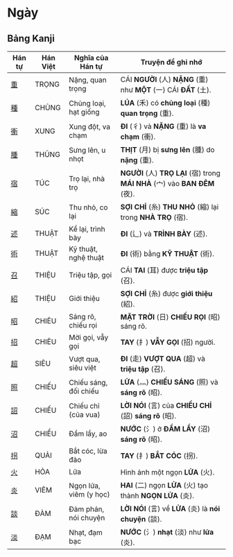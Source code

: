 # Ngày

## Bảng Kanji

| Hán tự | Hán Việt | Nghĩa của Hán tự | Truyện để ghi nhớ |
|---|---|---|---|
| [重](https://mazii.net/vi-VN/search/kanji/javi/%E9%87%8D) | TRỌNG | Nặng, quan trọng | CÁI **NGƯỜI** (人) **NẶNG** (重) như **MỘT** (一) CÁI **ĐẤT** (土). |
| [種](https://mazii.net/vi-VN/search/kanji/javi/%E7%A8%AE) | CHỦNG | Chủng loại, hạt giống | **LÚA** (禾) có **chủng loại** (種) **quan trọng** (重). |
| [衝](https://mazii.net/vi-VN/search/kanji/javi/%E8%A1%9D) | XUNG | Xung đột, va chạm | **ĐI** (彳) và **NẶNG** (重) là **va chạm** (衝). |
| [腫](https://mazii.net/vi-VN/search/kanji/javi/%E8%85%AB) | THŨNG | Sưng lên, u nhọt | **THỊT** (月) bị **sưng lên** (腫) do **nặng** (重). |
| [宿](https://mazii.net/vi-VN/search/kanji/javi/%E5%AE%BF) | TÚC | Trọ lại, nhà trọ | **NGƯỜI** (人) **TRỌ LẠI** (宿) trong **MÁI NHÀ** (宀) vào **BAN ĐÊM** (夜). |
| [縮](https://mazii.net/vi-VN/search/kanji/javi/%E7%B8%AE) | SÚC | Thu nhỏ, co lại | **SỢI CHỈ** (糸) **THU NHỎ** (縮) lại trong **NHÀ TRỌ** (宿). |
| [述](https://mazii.net/vi-VN/search/kanji/javi/%E8%BF%B0) | THUẬT | Kể lại, trình bày | **ĐI** (辶) và **TRÌNH BÀY** (述). |
| [術](https://mazii.net/vi-VN/search/kanji/javi/%E8%A1%93) | THUẬT | Kỹ thuật, nghệ thuật | **ĐI** (術) bằng **KỸ THUẬT** (術). |
| [召](https://mazii.net/vi-VN/search/kanji/javi/%E5%8F%AC) | THIỆU | Triệu tập, gọi | CÁI **TAI** (耳) được **triệu tập** (召). |
| [紹](https://mazii.net/vi-VN/search/kanji/javi/%E7%B4%B9) | THIỆU | Giới thiệu | **SỢI CHỈ** (糸) được **giới thiệu** (紹). |
| [昭](https://mazii.net/vi-VN/search/kanji/javi/%E6%98%AD) | CHIÊU | Sáng rõ, chiếu rọi | **MẶT TRỜI** (日) **CHIẾU RỌI** (昭) sáng rõ. |
| [招](https://mazii.net/vi-VN/search/kanji/javi/%E6%8B%9B) | CHIÊU | Mời gọi, vẫy gọi | **TAY** (扌) **VẪY GỌI** (招) người. |
| [超](https://mazii.net/vi-VN/search/kanji/javi/%E8%B6%85) | SIÊU | Vượt qua, siêu việt | **ĐI** (走) **VƯỢT QUA** (超) và **triệu tập** (召). |
| [照](https://mazii.net/vi-VN/search/kanji/javi/%E7%85%A7) | CHIẾU | Chiếu sáng, đối chiếu | **LỬA** (灬) **CHIẾU SÁNG** (照) và **sáng rõ** (昭). |
| [詔](https://mazii.net/vi-VN/search/kanji/javi/%E8%A9%94) | CHIẾU | Chiếu chỉ (của vua) | **LỜI NÓI** (言) của **CHIẾU CHỈ** (詔) **sáng rõ** (昭). |
| [沼](https://mazii.net/vi-VN/search/kanji/javi/%E6%B2%BC) | CHIỂU | Đầm lầy, ao | **NƯỚC** (氵) ở **ĐẦM LẦY** (沼) **sáng rõ** (昭). |
| [拐](https://mazii.net/vi-VN/search/kanji/javi/%E6%8B%90) | QUẢI | Bắt cóc, lừa đảo | **TAY** (扌) **BẮT CÓC** (拐). |
| [火](https://mazii.net/vi-VN/search/kanji/javi/%E7%81%AB) | HỎA | Lửa | Hình ảnh một ngọn **LỬA** (火). |
| [炎](https://mazii.net/vi-VN/search/kanji/javi/%E7%82%8E) | VIÊM | Ngọn lửa, viêm (y học) | **HAI** (二) ngọn **LỬA** (火) tạo thành **NGỌN LỬA** (炎). |
| [談](https://mazii.net/vi-VN/search/kanji/javi/%E8%AB%87) | ĐÀM | Đàm phán, nói chuyện | **LỜI NÓI** (言) về **LỬA** (炎) là **nói chuyện** (談). |
| [淡](https://mazii.net/vi-VN/search/kanji/javi/%E6%B7%A1) | ĐẠM | Nhạt, đạm bạc | **NƯỚC** (氵) **nhạt** (淡) như **lửa** (炎). |

